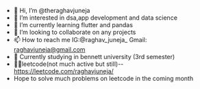 - 👋 Hi, I’m @theraghavjuneja
- 👀 I’m interested in dsa,app development and data science
- 🌱 I’m currently learning flutter and pandas
- 💞️ I’m looking to collaborate on any projects 
- 📫 How to reach me IG:@raghav_juneja_ Gmail: raghavjuneja@gmail.com
- 🏫 Currently studying in bennett university (3rd semester)
- 🧑‍💻leetcode(not much active but still)-- https://leetcode.com/raghavjuneja/
- Hope to solve much problems on leetcode in the coming month

<!---
theraghavjuneja/theraghavjuneja is a ✨ special ✨ repository because its `README.md` (this file) appears on your GitHub profile.
You can click the Preview link to take a look at your changes.
--->
